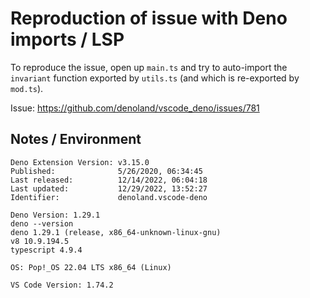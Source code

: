 # Reproduction of issue with Deno imports / LSP

To reproduce the issue, open up `main.ts` and try to auto-import the `invariant` function exported
by `utils.ts` (and which is re-exported by `mod.ts`).

Issue: https://github.com/denoland/vscode_deno/issues/781

## Notes / Environment

```
Deno Extension Version: v3.15.0
Published:              5/26/2020, 06:34:45
Last released:          12/14/2022, 06:04:18
Last updated:           12/29/2022, 13:52:27
Identifier:             denoland.vscode-deno

Deno Version: 1.29.1
deno --version
deno 1.29.1 (release, x86_64-unknown-linux-gnu)
v8 10.9.194.5
typescript 4.9.4

OS: Pop!_OS 22.04 LTS x86_64 (Linux)

VS Code Version: 1.74.2
```
